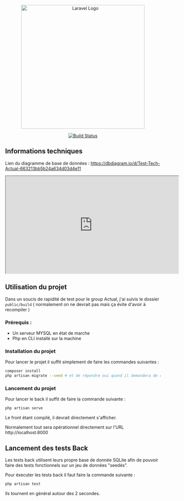 <p align="center"><img src="https://www.groupeactual.eu/img/front/logo-actual-agencemploi.png" width="400" alt="Laravel Logo"></p>

<p align="center">
<a href="https://github.com/Sebastien-Lampazona/test-tech-actual/workflows/tests/badge.svg/actions"><img src="https://github.com/Sebastien-Lampazona/test-tech-actual/workflows/tests/badge.svg/workflows/tests/badge.svg" alt="Build Status"></a>
</p>

## Informations techniques

Lien du diagramme de base de données : https://dbdiagram.io/d/Test-Tech-Actual-663213bb5b24a634d03d4e11

<iframe width="560" height="315" src='https://dbdiagram.io/e/663213bb5b24a634d03d4e11/663215ab5b24a634d03d6ca2'> </iframe>

## Utilisation du projet

Dans un soucis de rapidité de test pour le group Actual, j'ai suivis le dossier `public/build` ( normalement on ne devrait pas mais ça évite d'avoir à recompiler )

### Prérequis :
- Un serveur MYSQL en état de marche
- Php en CLI installé sur la machine

### Installation du projet
Pour lancer le projet il suffit simplement de faire les commandes suivantes :

```sh
composer install
php artisan migrate --seed # et de répondre oui quand il demandera de créer la BDD si elle n'existe pas déjà
```
### Lancement du projet

Pour lancer le back il suffit de faire la commande suivante :
```sh
php artisan serve
```

Le front étant compilé, il devrait directement s'afficher.

Normalement tout sera opérationnel directement sur l'URL http://localhost:8000

## Lancement des tests Back

Les tests back utilisent leurs propre base de donnée SQLite afin de pouvoir faire des tests fonctionnels sur un jeu de données "seedés".

Pour éxecuter les tests back il faut faire la commande suivante :
```sh
php artisan test
```
Ils tournent en général autour des 2 secondes.
